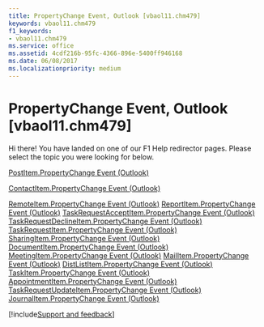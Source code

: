 ```yaml
---
title: PropertyChange Event, Outlook [vbaol11.chm479]
keywords: vbaol11.chm479
f1_keywords:
- vbaol11.chm479
ms.service: office
ms.assetid: 4cdf216b-95fc-4366-896e-5400ff946168
ms.date: 06/08/2017
ms.localizationpriority: medium
---
```



# PropertyChange Event, Outlook [vbaol11.chm479]

Hi there! You have landed on one of our F1 Help redirector pages. Please select the topic you were looking for below.

[PostItem.PropertyChange Event (Outlook)](https://msdn.microsoft.com/library/71ca9e98-9ea5-e8da-a1af-0fd6c153df83%28Office.15%29.aspx)

[ContactItem.PropertyChange Event (Outlook)](https://msdn.microsoft.com/library/4138deee-2915-f581-b003-16007e37f128%28Office.15%29.aspx)

[RemoteItem.PropertyChange Event (Outlook)](https://msdn.microsoft.com/library/630d4423-cb56-eef0-e1b1-1afe227c140d%28Office.15%29.aspx)
[ReportItem.PropertyChange Event (Outlook)](https://msdn.microsoft.com/library/5fd89535-8fa4-202e-bb0a-1dc4d608acec%28Office.15%29.aspx)
[TaskRequestAcceptItem.PropertyChange Event (Outlook)](https://msdn.microsoft.com/library/4b26e4b6-607c-c9e6-088f-2e7605b0681f%28Office.15%29.aspx)
[TaskRequestDeclineItem.PropertyChange Event (Outlook)](https://msdn.microsoft.com/library/89e39434-0b93-5b40-852a-33d0efdca9e6%28Office.15%29.aspx)
[TaskRequestItem.PropertyChange Event (Outlook)](https://msdn.microsoft.com/library/96e99389-0393-1350-bdfd-45e097d5e185%28Office.15%29.aspx)
[SharingItem.PropertyChange Event (Outlook)](https://msdn.microsoft.com/library/7c3cf73a-4b2c-3f74-4d3e-5a0e04870f07%28Office.15%29.aspx)
[DocumentItem.PropertyChange Event (Outlook)](https://msdn.microsoft.com/library/ec757f98-db44-585e-1a4a-5b3044428dec%28Office.15%29.aspx)
[MeetingItem.PropertyChange Event (Outlook)](https://msdn.microsoft.com/library/6bc3629b-b08a-0d8b-f1e3-6d3c90176ac2%28Office.15%29.aspx)
[MailItem.PropertyChange Event (Outlook)](https://msdn.microsoft.com/library/768de21f-a474-4574-74f4-6d99e3ab542e%28Office.15%29.aspx)
[DistListItem.PropertyChange Event (Outlook)](https://msdn.microsoft.com/library/932a2ded-1e92-e40d-8f88-9044cccb7863%28Office.15%29.aspx)
[TaskItem.PropertyChange Event (Outlook)](https://msdn.microsoft.com/library/adc96ece-cea5-c939-7f9a-aa7d0f16960b%28Office.15%29.aspx)
[AppointmentItem.PropertyChange Event (Outlook)](https://msdn.microsoft.com/library/82bb6104-ce62-8fb6-1472-d84fd36e94ac%28Office.15%29.aspx)
[TaskRequestUpdateItem.PropertyChange Event (Outlook)](https://msdn.microsoft.com/library/47121ba2-cd73-405a-9bd0-d8fc4a77a535%28Office.15%29.aspx)
[JournalItem.PropertyChange Event (Outlook)](https://msdn.microsoft.com/library/a04a13ea-85ce-f93e-37af-fa7b77757204%28Office.15%29.aspx)

[!include[Support and feedback](~/includes/feedback-boilerplate.md)]